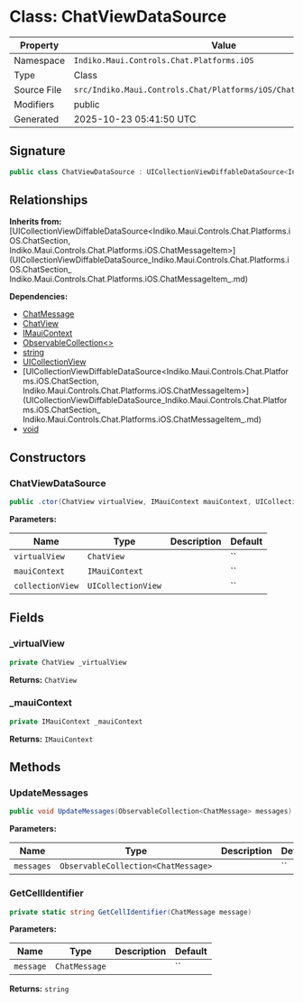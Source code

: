 # Class: ChatViewDataSource

| Property | Value |
|----------|-------|
| Namespace | `Indiko.Maui.Controls.Chat.Platforms.iOS` |
| Type | Class |
| Source File | `src/Indiko.Maui.Controls.Chat/Platforms/iOS/ChatViewDataSource.cs` |
| Modifiers | public |
| Generated | 2025-10-23 05:41:50 UTC |

## Signature

```csharp
public class ChatViewDataSource : UICollectionViewDiffableDataSource<Indiko.Maui.Controls.Chat.Platforms.iOS.ChatSection, Indiko.Maui.Controls.Chat.Platforms.iOS.ChatMessageItem>
```

## Relationships

**Inherits from:** [UICollectionViewDiffableDataSource<Indiko.Maui.Controls.Chat.Platforms.iOS.ChatSection, Indiko.Maui.Controls.Chat.Platforms.iOS.ChatMessageItem>](UICollectionViewDiffableDataSource_Indiko.Maui.Controls.Chat.Platforms.iOS.ChatSection_ Indiko.Maui.Controls.Chat.Platforms.iOS.ChatMessageItem_.md)

**Dependencies:**
- [ChatMessage](ChatMessage.md)
- [ChatView](ChatView.md)
- [IMauiContext](IMauiContext.md)
- [ObservableCollection<>](ObservableCollection__.md)
- [string](string.md)
- [UICollectionView](UICollectionView.md)
- [UICollectionViewDiffableDataSource<Indiko.Maui.Controls.Chat.Platforms.iOS.ChatSection, Indiko.Maui.Controls.Chat.Platforms.iOS.ChatMessageItem>](UICollectionViewDiffableDataSource_Indiko.Maui.Controls.Chat.Platforms.iOS.ChatSection_ Indiko.Maui.Controls.Chat.Platforms.iOS.ChatMessageItem_.md)
- [void](void.md)

## Constructors

### ChatViewDataSource

```csharp
public .ctor(ChatView virtualView, IMauiContext mauiContext, UICollectionView collectionView)
```

**Parameters:**

| Name | Type | Description | Default |
|------|------|-------------|---------|
| `virtualView` | `ChatView` |  | `` |
| `mauiContext` | `IMauiContext` |  | `` |
| `collectionView` | `UICollectionView` |  | `` |

## Fields

### _virtualView

```csharp
private ChatView _virtualView
```

**Returns:** `ChatView`

### _mauiContext

```csharp
private IMauiContext _mauiContext
```

**Returns:** `IMauiContext`

## Methods

### UpdateMessages

```csharp
public void UpdateMessages(ObservableCollection<ChatMessage> messages)
```

**Parameters:**

| Name | Type | Description | Default |
|------|------|-------------|---------|
| `messages` | `ObservableCollection<ChatMessage>` |  | `` |

### GetCellIdentifier

```csharp
private static string GetCellIdentifier(ChatMessage message)
```

**Parameters:**

| Name | Type | Description | Default |
|------|------|-------------|---------|
| `message` | `ChatMessage` |  | `` |

**Returns:** `string`

